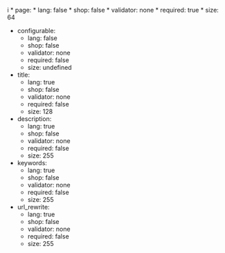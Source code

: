 i * page:
    * lang: false
    * shop: false
    * validator: none
    * required: true
    * size: 64
 * configurable:
    * lang: false
    * shop: false
    * validator: none
    * required: false
    * size: undefined
 * title:
    * lang: true
    * shop: false
    * validator: none
    * required: false
    * size: 128
 * description:
    * lang: true
    * shop: false
    * validator: none
    * required: false
    * size: 255
 * keywords:
    * lang: true
    * shop: false
    * validator: none
    * required: false
    * size: 255
 * url_rewrite:
    * lang: true
    * shop: false
    * validator: none
    * required: false
    * size: 255
